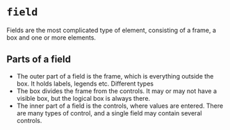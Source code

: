 # `field`

Fields are the most complicated type of element, consisting of a frame, a box and one or more elements.

## Parts of a field

- The outer part of a field is the frame, which is everything outside the box. It holds labels, legends etc. Different types
- The box divides the frame from the controls. It may or may not have a visible box, but the logical box is always there.
- The inner part of a field is the controls, where values are entered. There are many types of control, and a single field may contain several controls.
